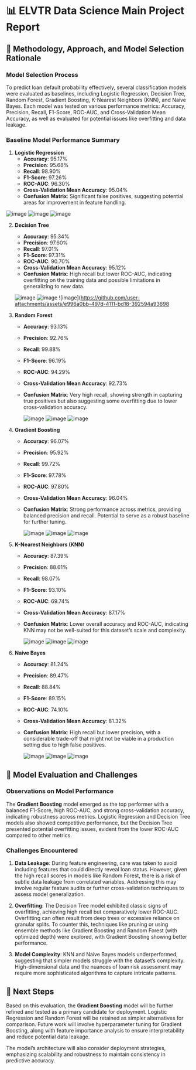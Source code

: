 # 📊 ELVTR Data Science Main Project Report

## 🧠 Methodology, Approach, and Model Selection Rationale

### Model Selection Process
To predict loan default probability effectively, several classification models were evaluated as baselines, including Logistic Regression, Decision Tree, Random Forest, Gradient Boosting, K-Nearest Neighbors (KNN), and Naive Bayes. Each model was tested on various performance metrics: Accuracy, Precision, Recall, F1-Score, ROC-AUC, and Cross-Validation Mean Accuracy, as well as evaluated for potential issues like overfitting and data leakage.

### Baseline Model Performance Summary

1. **Logistic Regression**
   - **Accuracy**: 95.17%
   - **Precision**: 95.68%
   - **Recall**: 98.90%
   - **F1-Score**: 97.26%
   - **ROC-AUC**: 96.30%
   - **Cross-Validation Mean Accuracy**: 95.04%
   - **Confusion Matrix**: Significant false positives, suggesting potential areas for improvement in feature handling.

  ![image](https://github.com/user-attachments/assets/841f6e24-2e42-4708-b484-05d4adbefe86)
  ![image](https://github.com/user-attachments/assets/e8e4fe41-0521-402f-89d3-b97ce9d6da90)
  ![image](https://github.com/user-attachments/assets/a524526d-4950-4d8f-bbc6-e29c062a88a1)

2. **Decision Tree**
   - **Accuracy**: 95.34%
   - **Precision**: 97.60%
   - **Recall**: 97.01%
   - **F1-Score**: 97.31%
   - **ROC-AUC**: 90.70%
   - **Cross-Validation Mean Accuracy**: 95.12%
   - **Confusion Matrix**: High recall but lower ROC-AUC, indicating overfitting on the training data and possible limitations in generalizing to new data.
  
   ![image](https://github.com/user-attachments/assets/09d804e5-2378-4055-a974-f0b1009d70b0)
   ![image](https://github.com/user-attachments/assets/7d3cd1f1-66c1-4ad1-9b41-5bf816124a5e)
   ![image](https://github.com/user-attachments/assets/e996a0bb-497d-4111-bd18-392594a93698

4. **Random Forest**
   - **Accuracy**: 93.13%
   - **Precision**: 92.76%
   - **Recall**: 99.88%
   - **F1-Score**: 96.19%
   - **ROC-AUC**: 94.29%
   - **Cross-Validation Mean Accuracy**: 92.73%
   - **Confusion Matrix**: Very high recall, showing strength in capturing true positives but also suggesting some overfitting due to lower cross-validation accuracy.

     ![image](https://github.com/user-attachments/assets/dae2264b-08f5-4c5b-a002-466ee724bd11)
     ![image](https://github.com/user-attachments/assets/a7efcaf9-6613-498b-b6ae-2f687abab556)
     ![image](https://github.com/user-attachments/assets/98bce0b9-381f-4696-9739-2e0cdad6a596)


5. **Gradient Boosting**
   - **Accuracy**: 96.07%
   - **Precision**: 95.92%
   - **Recall**: 99.72%
   - **F1-Score**: 97.78%
   - **ROC-AUC**: 97.80%
   - **Cross-Validation Mean Accuracy**: 96.04%
   - **Confusion Matrix**: Strong performance across metrics, providing balanced precision and recall. Potential to serve as a robust baseline for further tuning.
  
     ![image](https://github.com/user-attachments/assets/53405cc1-dfc8-4f18-bfe8-434846b640e0)
     ![image](https://github.com/user-attachments/assets/e277261f-ec99-4b4d-8807-08cd09802ac9)
     ![image](https://github.com/user-attachments/assets/a26d32f6-9e4b-4f5e-834a-93ae45603b77)


6. **K-Nearest Neighbors (KNN)**
   - **Accuracy**: 87.39%
   - **Precision**: 88.61%
   - **Recall**: 98.07%
   - **F1-Score**: 93.10%
   - **ROC-AUC**: 69.74%
   - **Cross-Validation Mean Accuracy**: 87.17%
   - **Confusion Matrix**: Lower overall accuracy and ROC-AUC, indicating KNN may not be well-suited for this dataset’s scale and complexity.
  
     ![image](https://github.com/user-attachments/assets/3e1d5545-b17e-4883-bb94-7e22a075a273)
     ![image](https://github.com/user-attachments/assets/60df92ee-83f2-4093-bf1c-37f3e2c5ffa1)
     ![image](https://github.com/user-attachments/assets/4890a68c-e7f3-4347-8913-284411df1551)


7. **Naive Bayes**
   - **Accuracy**: 81.24%
   - **Precision**: 89.47%
   - **Recall**: 88.84%
   - **F1-Score**: 89.15%
   - **ROC-AUC**: 74.10%
   - **Cross-Validation Mean Accuracy**: 81.32%
   - **Confusion Matrix**: High recall but lower precision, with a considerable trade-off that might not be viable in a production setting due to high false positives.
  
     ![image](https://github.com/user-attachments/assets/04b791f0-ecfb-459d-b7e5-86edb458400c)
     ![image](https://github.com/user-attachments/assets/0fa2d76e-7aa1-4702-83cb-9160d441e60d)
     ![image](https://github.com/user-attachments/assets/da3acf0e-a10f-4a1f-bed7-f30fecc2971f)


## 📝 Model Evaluation and Challenges

### Observations on Model Performance
The **Gradient Boosting** model emerged as the top performer with a balanced F1-Score, high ROC-AUC, and strong cross-validation accuracy, indicating robustness across metrics. Logistic Regression and Decision Tree models also showed competitive performance, but the Decision Tree presented potential overfitting issues, evident from the lower ROC-AUC compared to other metrics.

### Challenges Encountered
1. **Data Leakage**: During feature engineering, care was taken to avoid including features that could directly reveal loan status. However, given the high recall scores in models like Random Forest, there is a risk of subtle data leakage from correlated variables. Addressing this may involve regular feature audits or further cross-validation techniques to assess model generalization.

2. **Overfitting**: The Decision Tree model exhibited classic signs of overfitting, achieving high recall but comparatively lower ROC-AUC. Overfitting can often result from deep trees or excessive reliance on granular splits. To counter this, techniques like pruning or using ensemble methods like Gradient Boosting and Random Forest (with optimized depth) were explored, with Gradient Boosting showing better performance.

3. **Model Complexity**: KNN and Naive Bayes models underperformed, suggesting that simpler models struggle with the dataset’s complexity. High-dimensional data and the nuances of loan risk assessment may require more sophisticated algorithms to capture intricate patterns.

## 🚀 Next Steps
Based on this evaluation, the **Gradient Boosting** model will be further refined and tested as a primary candidate for deployment. Logistic Regression and Random Forest will be retained as simpler alternatives for comparison. Future work will involve hyperparameter tuning for Gradient Boosting, along with feature importance analysis to ensure interpretability and reduce potential data leakage.

The model’s architecture will also consider deployment strategies, emphasizing scalability and robustness to maintain consistency in predictive accuracy.
